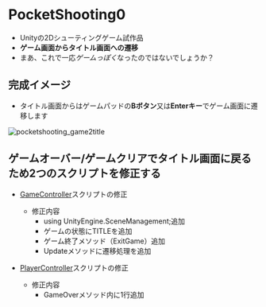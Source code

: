 # PocketShooting0
- Unityの2Dシューティングゲーム試作品
- **ゲーム画面からタイトル画面への遷移**
- まあ、これで一応*ゲームっぽく*なったのではないでしょうか？

## 完成イメージ
- タイトル画面からはゲームパッドの**Bボタン**又は**Enterキー**でゲーム画面に遷移します

![pocketshooting_game2title](https://user-images.githubusercontent.com/32384416/141254498-03fdeb2f-5809-47a2-9e97-8d52201a51e3.gif)


## ゲームオーバー/ゲームクリアでタイトル画面に戻るため2つのスクリプトを修正する
- [GameController](https://github.com/mrgarita/PocketShooting0/blob/game_to_title/GameController.cs)スクリプトの修正

  - 修正内容
    - using UnityEngine.SceneManagement;追加
    - ゲームの状態にTITLEを追加
    - ゲーム終了メソッド（ExitGame）追加
    - Updateメソッドに遷移処理を追加

- [PlayerController](https://github.com/mrgarita/PocketShooting0/blob/game_to_title/PlayerController.cs)スクリプトの修正

  - 修正内容
    - GameOverメソッド内に1行追加
